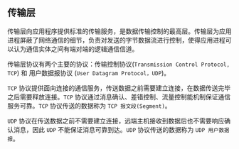 ## 传输层

传输层向应用程序提供标准的传输服务，是数据传输控制的最高层。传输层为应用进程屏蔽了网络通信的细节，负责对发送的字节数据流进行控制，使得应用进程可以认为通信实体之间有端对端的逻辑通信信道。

传输层协议有两个主要的协议：传输控制协议(`Transmission Control Protocol, TCP`) 和 用户数据报协议 (`User Datagram Protocol，UDP`)。

`TCP` 协议提供面向连接的通信服务，传送数据之前需要建立连接，在数据传送完毕之后需要释放连接。`TCP` 协议通过消息确认、差错控制、流量控制能机制保证通信服务可靠。`TCP` 协议传送的数据称为 `TCP 报文段(Segment)`。

`UDP` 协议在传送数据之前不需要建立连接，远端主机接收到数据后也不需要响应确认消息，因此 `UDP` 不能保证消息可靠到达。`UDP` 协议传送的数据称为 `UDP 用户数据报`。